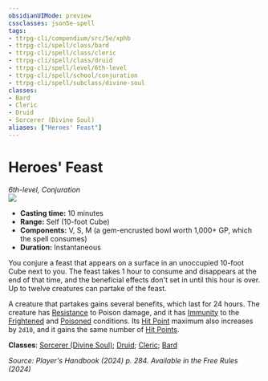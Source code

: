 ```yaml
---
obsidianUIMode: preview
cssclasses: json5e-spell
tags:
- ttrpg-cli/compendium/src/5e/xphb
- ttrpg-cli/spell/class/bard
- ttrpg-cli/spell/class/cleric
- ttrpg-cli/spell/class/druid
- ttrpg-cli/spell/level/6th-level
- ttrpg-cli/spell/school/conjuration
- ttrpg-cli/spell/subclass/divine-soul
classes:
- Bard
- Cleric
- Druid
- Sorcerer (Divine Soul)
aliases: ["Heroes' Feast"]
---
```

# Heroes' Feast
*6th-level, Conjuration*  
![](2-Mechanics/CLI/spells/img/heroes-feast.webp#right)

- **Casting time:** 10 minutes
- **Range:** Self (10-foot Cube)
- **Components:** V, S, M (a gem-encrusted bowl worth 1,000+ GP, which the spell consumes)
- **Duration:** Instantaneous

You conjure a feast that appears on a surface in an unoccupied 10-foot Cube next to you. The feast takes 1 hour to consume and disappears at the end of that time, and the beneficial effects don't set in until this hour is over. Up to twelve creatures can partake of the feast.

A creature that partakes gains several benefits, which last for 24 hours. The creature has [Resistance](2-Mechanics/CLI/rules/variant-rules/resistance-xphb.md) to Poison damage, and it has [Immunity](2-Mechanics/CLI/rules/variant-rules/immunity-xphb.md) to the [Frightened](2-Mechanics/CLI/rules/conditions.md#Frightened) and [Poisoned](2-Mechanics/CLI/rules/conditions.md#Poisoned) conditions. Its [Hit Point](2-Mechanics/CLI/rules/variant-rules/hit-points-xphb.md) maximum also increases by `2d10`, and it gains the same number of [Hit Points](2-Mechanics/CLI/rules/variant-rules/hit-points-xphb.md).

**Classes**: [Sorcerer (Divine Soul)](2-Mechanics/CLI/lists/list-spells-classes-sorcerer-xphb-divine-soul-xge.md "subclass=XGE;class=XPHB"); [Druid](2-Mechanics/CLI/lists/list-spells-classes-druid.md); [Cleric](2-Mechanics/CLI/lists/list-spells-classes-cleric.md); [Bard](2-Mechanics/CLI/lists/list-spells-classes-bard.md)

*Source: Player's Handbook (2024) p. 284. Available in the Free Rules (2024)*
